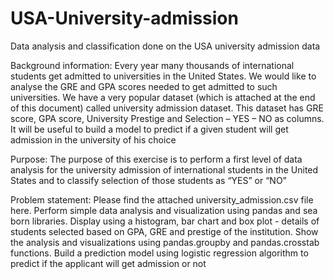 # USA-University-admission
Data analysis and classification done on the USA university admission data

Background information: Every year many thousands of international students get admitted to universities in the United States. We would like to analyse the GRE and GPA scores needed to get admitted to such universities. We have a very popular dataset (which is attached at the end of this document) called university admission dataset. This dataset has GRE score, GPA score, University Prestige and Selection – YES – NO as columns. It will be useful to build a model to predict if a given student will get admission in the university of his choice

Purpose: The purpose of this exercise is to perform a first level of data analysis for the university admission of international students in the United States and to classify selection of those students as “YES” or “NO” 

Problem statement: Please find the attached university_admission.csv file here. Perform simple data analysis and visualization using pandas and sea born libraries. Display using a histogram, bar chart and box plot - details of students selected based on GPA, GRE and prestige of the institution. Show the analysis and visualizations using pandas.groupby and pandas.crosstab functions. Build a prediction model using logistic regression algorithm to predict if the applicant will get admission or not



